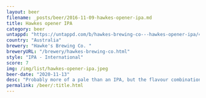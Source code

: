 ```yaml
---
layout: beer
filename: _posts/beer/2016-11-09-hawkes-opener-ipa.md
title: Hawkes opener IPA
category: beer
untappd: "https://untappd.com/b/hawkes-brewing-co---hawkes-opener-ipa/4040962"
country: "Australia"
brewery: "Hawke's Brewing Co. "
breweryURL: "/brewery/hawkes-brewing-co.html"
style: "IPA - International"
score: 7
img: /img/list/hawkes-opener-ipa.jpeg
beer-date: "2020-11-13"
desc: "Probably more of a pale than an IPA, but the flavour combination is good"
permalink: /beer/:title.html
---
```

